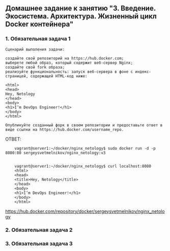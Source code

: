 ## Домашнее задание к занятию "3. Введение. Экосистема. Архитектура. Жизненный цикл Docker контейнера"

### 1. Обязательная задача 1

    Сценарий выполения задачи:

    создайте свой репозиторий на https://hub.docker.com;
    выберете любой образ, который содержит веб-сервер Nginx;
    создайте свой fork образа;
    реализуйте функциональность: запуск веб-сервера в фоне с индекс-страницей, содержащей HTML-код ниже:
    
    <html>
    <head>
    Hey, Netology
    </head>
    <body>
    <h1>I’m DevOps Engineer!</h1>
    </body>
    </html>
    
    Опубликуйте созданный форк в своем репозитории и предоставьте ответ в виде ссылки на https://hub.docker.com/username_repo.

ОТВЕТ:

        vagrant@server1:~/docker/nginx_netology$ sudo docker run -d -p 8080:80 sergeysvetmelnikov/nginx_netology:v3  

        
        vagrant@server1:~/docker/nginx_netology$ curl localhost:8080  
        <html>  
        <head>  
        <title>Hey, Netology</title>  
        </head>  
        <body>  
        <h1>I’m DevOps Engineer!</h1>  
        </body>  
        </html>  

https://hub.docker.com/repository/docker/sergeysvetmelnikov/nginx_netology 

### 2. Обязательная задача 2
  
### 3.  Обязательная задача 3
